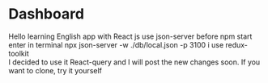 # Dashboard
Hello 
learning English app with React js
use json-server before npm start  
enter in terminal npx json-server -w ./db/local.json -p 3100
 i use redux-toolkit  
I decided to use  it React-query and I will post the new changes soon. If you want to clone, try it yourself
